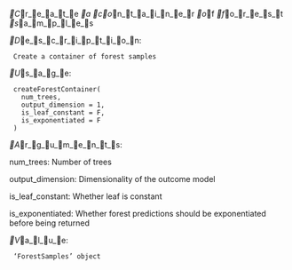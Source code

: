 _C_r_e_a_t_e _a _c_o_n_t_a_i_n_e_r _o_f _f_o_r_e_s_t _s_a_m_p_l_e_s

_D_e_s_c_r_i_p_t_i_o_n:

     Create a container of forest samples

_U_s_a_g_e:

     createForestContainer(
       num_trees,
       output_dimension = 1,
       is_leaf_constant = F,
       is_exponentiated = F
     )
     
_A_r_g_u_m_e_n_t_s:

num_trees: Number of trees

output_dimension: Dimensionality of the outcome model

is_leaf_constant: Whether leaf is constant

is_exponentiated: Whether forest predictions should be exponentiated
          before being returned

_V_a_l_u_e:

     ‘ForestSamples’ object

